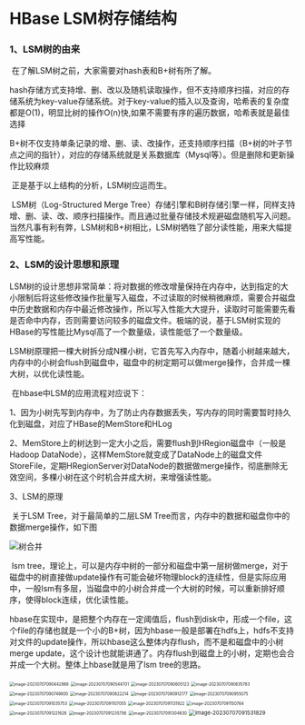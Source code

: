 # HBase LSM树存储结构

### 1、LSM树的由来

​		在了解LSM树之前，大家需要对hash表和B+树有所了解。

​		hash存储方式支持增、删、改以及随机读取操作，但不支持顺序扫描，对应的存储系统为key-value存储系统。对于key-value的插入以及查询，哈希表的复杂度都是O(1)，明显比树的操作O(n)快,如果不需要有序的遍历数据，哈希表就是最佳选择

​		B+树不仅支持单条记录的增、删、读、改操作，还支持顺序扫描（B+树的叶子节点之间的指针），对应的存储系统就是关系数据库（Mysql等）。但是删除和更新操作比较麻烦

​		正是基于以上结构的分析，LSM树应运而生。

​		LSM树（Log-Structured Merge Tree）存储引擎和B树存储引擎一样，同样支持增、删、读、改、顺序扫描操作。而且通过批量存储技术规避磁盘随机写入问题。当然凡事有利有弊，LSM树和B+树相比，LSM树牺牲了部分读性能，用来大幅提高写性能。

### 2、LSM的设计思想和原理

​		LSM树的设计思想非常简单：将对数据的修改增量保持在内存中，达到指定的大小限制后将这些修改操作批量写入磁盘，不过读取的时候稍微麻烦，需要合并磁盘中历史数据和内存中最近修改操作，所以写入性能大大提升，读取时可能需要先看是否命中内存，否则需要访问较多的磁盘文件。极端的说，基于LSM树实现的HBase的写性能比Mysql高了一个数量级，读性能低了一个数量级。

​		LSM树原理把一棵大树拆分成N棵小树，它首先写入内存中，随着小树越来越大，内存中的小树会flush到磁盘中，磁盘中的树定期可以做merge操作，合并成一棵大树，以优化读性能。

​		在hbase中LSM的应用流程对应说下：

​		1、因为小树先写到内存中，为了防止内存数据丢失，写内存的同时需要暂时持久化到磁盘，对应了HBase的MemStore和HLog

​		2、MemStore上的树达到一定大小之后，需要flush到HRegion磁盘中（一般是Hadoop DataNode），这样MemStore就变成了DataNode上的磁盘文件StoreFile，定期HRegionServer对DataNode的数据做merge操作，彻底删除无效空间，多棵小树在这个时机合并成大树，来增强读性能。

3、LSM的原理

​		关于LSM Tree，对于最简单的二层LSM Tree而言，内存中的数据和磁盘你中的数据merge操作，如下图

![树合并](../image/树合并.png)

​		lsm tree，理论上，可以是内存中树的一部分和磁盘中第一层树做merge，对于磁盘中的树直接做update操作有可能会破坏物理block的连续性，但是实际应用中，一般lsm有多层，当磁盘中的小树合并成一个大树的时候，可以重新排好顺序，使得block连续，优化读性能。

​		hbase在实现中，是把整个内存在一定阈值后，flush到disk中，形成一个file，这个file的存储也就是一个小的B+树，因为hbase一般是部署在hdfs上，hdfs不支持对文件的update操作，所以hbase这么整体内存flush，而不是和磁盘中的小树merge update，这个设计也就能讲通了。内存flush到磁盘上的小树，定期也会合并成一个大树。整体上hbase就是用了lsm tree的思路。



<img src="assets/06%20HBase%20LSM%E6%A0%91%E5%AD%98%E5%82%A8%E7%BB%93%E6%9E%84/media/image-20230707090442868.png" alt="image-20230707090442868" style="zoom: 50%;" />

<img src="assets/06%20HBase%20LSM%E6%A0%91%E5%AD%98%E5%82%A8%E7%BB%93%E6%9E%84/media/image-20230707090544701.png" alt="image-20230707090544701" style="zoom:50%;" />

<img src="assets/06%20HBase%20LSM%E6%A0%91%E5%AD%98%E5%82%A8%E7%BB%93%E6%9E%84/media/image-20230707090605123.png" alt="image-20230707090605123" style="zoom:50%;" />

<img src="assets/06%20HBase%20LSM%E6%A0%91%E5%AD%98%E5%82%A8%E7%BB%93%E6%9E%84/media/image-20230707090635783.png" alt="image-20230707090635783" style="zoom:50%;" />

<img src="assets/06%20HBase%20LSM%E6%A0%91%E5%AD%98%E5%82%A8%E7%BB%93%E6%9E%84/media/image-20230707090749800.png" alt="image-20230707090749800" style="zoom:50%;" />

<img src="assets/06%20HBase%20LSM%E6%A0%91%E5%AD%98%E5%82%A8%E7%BB%93%E6%9E%84/media/image-20230707090822214.png" alt="image-20230707090822214" style="zoom:50%;" />

<img src="assets/06%20HBase%20LSM%E6%A0%91%E5%AD%98%E5%82%A8%E7%BB%93%E6%9E%84/media/image-20230707090912177.png" alt="image-20230707090912177" style="zoom:50%;" />

<img src="assets/06%20HBase%20LSM%E6%A0%91%E5%AD%98%E5%82%A8%E7%BB%93%E6%9E%84/media/image-20230707090955075.png" alt="image-20230707090955075" style="zoom:50%;" />

<img src="assets/06%20HBase%20LSM%E6%A0%91%E5%AD%98%E5%82%A8%E7%BB%93%E6%9E%84/media/image-20230707091035753.png" alt="image-20230707091035753" style="zoom:50%;" />

<img src="assets/06%20HBase%20LSM%E6%A0%91%E5%AD%98%E5%82%A8%E7%BB%93%E6%9E%84/media/image-20230707091107055.png" alt="image-20230707091107055" style="zoom:50%;" />

<img src="assets/06%20HBase%20LSM%E6%A0%91%E5%AD%98%E5%82%A8%E7%BB%93%E6%9E%84/media/image-20230707091131922.png" alt="image-20230707091131922" style="zoom:50%;" />

<img src="assets/06%20HBase%20LSM%E6%A0%91%E5%AD%98%E5%82%A8%E7%BB%93%E6%9E%84/media/image-20230707091150764.png" alt="image-20230707091150764" style="zoom:50%;" />

<img src="assets/06%20HBase%20LSM%E6%A0%91%E5%AD%98%E5%82%A8%E7%BB%93%E6%9E%84/media/image-20230707091221626.png" alt="image-20230707091221626" style="zoom:50%;" />

<img src="assets/06%20HBase%20LSM%E6%A0%91%E5%AD%98%E5%82%A8%E7%BB%93%E6%9E%84/media/image-20230707091235756.png" alt="image-20230707091235756" style="zoom:50%;" />

<img src="assets/06%20HBase%20LSM%E6%A0%91%E5%AD%98%E5%82%A8%E7%BB%93%E6%9E%84/media/image-20230707091304630.png" alt="image-20230707091304630" style="zoom:50%;" />

<img src="assets/06%20HBase%20LSM%E6%A0%91%E5%AD%98%E5%82%A8%E7%BB%93%E6%9E%84/media/image-20230707091531829.png" alt="image-20230707091531829" style="zoom: 67%;" />